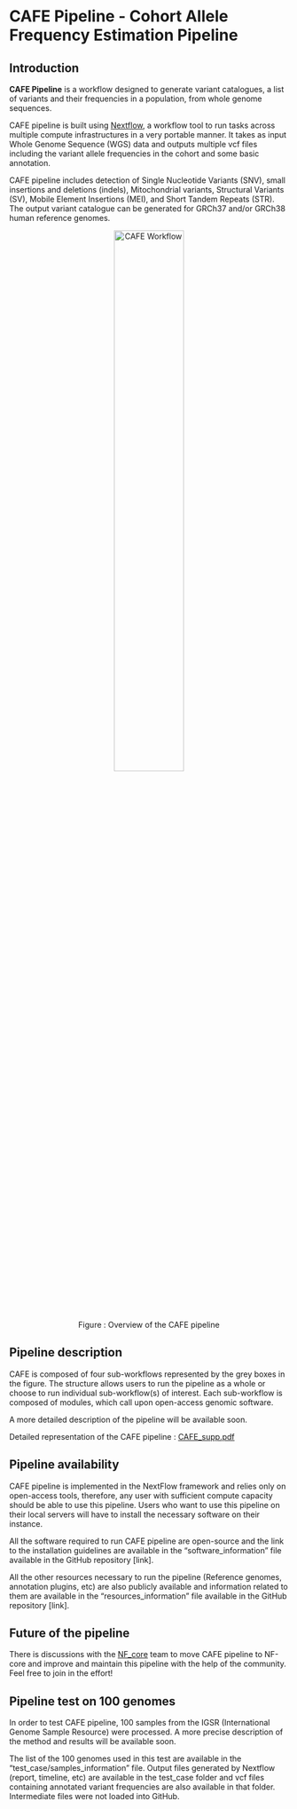 # CAFE Pipeline - Cohort Allele Frequency Estimation Pipeline


## Introduction

**CAFE Pipeline** is a workflow designed to generate variant catalogues, a list of variants and their frequencies in a population, from whole genome sequences.

CAFE pipeline is built using [Nextflow](https://www.nextflow.io), a workflow tool to run tasks across multiple compute infrastructures in a very portable manner. It takes as input Whole Genome Sequence (WGS) data and outputs multiple vcf files including the variant allele frequencies in the cohort and some basic annotation.

CAFE pipeline includes detection of Single Nucleotide Variants (SNV), small insertions and deletions (indels), Mitochondrial variants, Structural Variants (SV), Mobile Element Insertions (MEI), and Short Tandem Repeats (STR). The output variant catalogue can be generated for GRCh37 and/or GRCh38 human reference genomes.

<p align="center">
    <img title="CAFE Workflow" src=![CAFE_simple_Github](https://user-images.githubusercontent.com/54953390/190030122-22e38401-4131-46b9-9af5-dbbe45f50650.png)
"" width=50%>
</p>
<p align="center">
Figure : Overview of the CAFE pipeline
</p>


## Pipeline description

CAFE is composed of four sub-workflows represented by the grey boxes in the figure. The structure allows users to run the pipeline as a whole or choose to run individual sub-workflow(s) of interest. Each sub-workflow is composed of modules, which call upon open-access genomic software.

A more detailed description of the pipeline will be available soon.

Detailed representation of the CAFE pipeline : [CAFE_supp.pdf](https://github.com/scorreard/CAFE_Readme/files/9480518/CAFE_supp.pdf)

## Pipeline availability

CAFE pipeline is implemented in the NextFlow framework and relies only on open-access tools, therefore, any user with sufficient compute capacity should be able to use this pipeline. Users who want to use this pipeline on their local servers will have to install the necessary software on their instance.

All the software required to run CAFE pipeline are open-source and the link to the installation guidelines are available in the “software_information” file available in the GitHub repository [link].

All the other resources necessary to run the pipeline (Reference genomes, annotation plugins, etc) are also publicly available and information related to them are available in the “resources_information” file available in the GitHub repository [link].

## Future of the pipeline

There is discussions with the [NF_core](https://nf-co.re) team to move CAFE pipeline to NF-core and improve and maintain this pipeline with the help of the community. Feel free to join in the effort!


## Pipeline test on 100 genomes

In order to test CAFE pipeline, 100 samples from the IGSR (International Genome Sample Resource) were processed. A more precise description of the method and results will be available soon. 

The list of the 100 genomes used in this test are available in the “test_case/samples_information” file.
Output files generated by Nextflow (report, timeline, etc) are available in the test_case folder and vcf files containing annotated variant frequencies are also available in that folder. Intermediate files were not loaded into GitHub.






